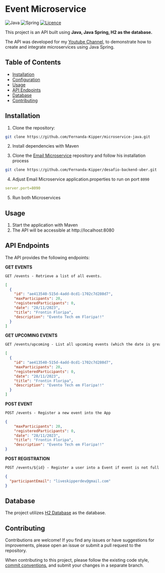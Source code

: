 # Event Microservice

![Java](https://img.shields.io/badge/java-%23ED8B00.svg?style=for-the-badge&logo=openjdk&logoColor=white)
![Spring](https://img.shields.io/badge/spring-%236DB33F.svg?style=for-the-badge&logo=spring&logoColor=white)
[![Licence](https://img.shields.io/github/license/Ileriayo/markdown-badges?style=for-the-badge)](./LICENSE)

This project is an API built using **Java, Java Spring, H2 as the database.**

The API was developed for my [Youtube Channel](https://www.youtube.com/live/yACzWg9gUGM?si=lYfhFaalzE56tkC_), to demonstrate how  to create and integrate microservices using Java Spring.

## Table of Contents

- [Installation](#installation)
- [Configuration](#configuration)
- [Usage](#usage)
- [API Endpoints](#api-endpoints)
- [Database](#database)
- [Contributing](#contributing)

## Installation

1. Clone the repository:

```bash
git clone https://github.com/Fernanda-Kipper/microservice-java.git
```

2. Install dependencies with Maven

3. Clone the [Email Microservice](https://github.com/Fernanda-Kipper/desafio-backend-uber) repository and follow his installation process

```bash
git clone https://github.com/Fernanda-Kipper/desafio-backend-uber.git
```

4. Adjust Email Microservice application.properties to run on port `8090`

```yaml
server.port=8090
```

5. Run both Microservices

## Usage

1. Start the application with Maven
2. The API will be accessible at http://localhost:8080

## API Endpoints
The API provides the following endpoints:

**GET EVENTS**
```markdown
GET /events - Retrieve a list of all events.
```
```json
[
  {
    "id": "ae413540-515d-4add-8cd1-1702c7d280d7",
    "maxParticipants": 20,
    "registeredParticipants": 0,
    "date": "28/11/2023",
    "title": "Frontin Floripa",
    "description": "Evento Tech em Floripa!!"
  }
]
```

**GET UPCOMING EVENTS**
```markdown
GET /events/upcoming - List all upcoming events (which the date is greather then current date).
```

```json
[
  {
    "id": "ae413540-515d-4add-8cd1-1702c7d280d7",
    "maxParticipants": 20,
    "registeredParticipants": 0,
    "date": "28/11/2023",
    "title": "Frontin Floripa",
    "description": "Evento Tech em Floripa!!"
  }
]
```

**POST EVENT**
```markdown
POST /events - Register a new event into the App
```
```json
{
	"maxParticipants": 20,
	"registeredParticipants": 0,
	"date": "28/11/2023",
	"title": "Frontin Floripa",
	"description": "Evento Tech em Floripa!!"
}
```

**POST REGISTRATION**
```markdown
POST /events/${id} - Register a user into a Event if event is not full
```

```json
{
  "participantEmail": "liveskipperdev@gmail.com"
}
```

## Database
The project utilizes [H2 Database](https://www.h2database.com/html/tutorial.html) as the database.

## Contributing

Contributions are welcome! If you find any issues or have suggestions for improvements, please open an issue or submit a pull request to the repository.

When contributing to this project, please follow the existing code style, [commit conventions](https://www.conventionalcommits.org/en/v1.0.0/), and submit your changes in a separate branch.




